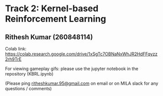 # Track 2: Kernel-based Reinforcement Learning
## Rithesh Kumar (260848114)

Colab link: https://colab.research.google.com/drive/1xSgTc7OBNaNxWhJR2HdFFqyzz2rh9TrE

For viewing gameplay gifs: please use the jupyter notebook in the repository (KBRL.ipynb)

(Please ping ritheshkumar.95@gmail.com on email or on MILA slack for any questions / comments)
